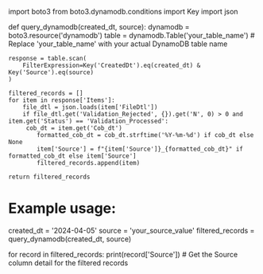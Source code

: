 import boto3
from boto3.dynamodb.conditions import Key
import json

def query_dynamodb(created_dt, source):
    dynamodb = boto3.resource('dynamodb')
    table = dynamodb.Table('your_table_name')  # Replace 'your_table_name' with your actual DynamoDB table name

    response = table.scan(
        FilterExpression=Key('CreatedDt').eq(created_dt) & Key('Source').eq(source)
    )

    filtered_records = []
    for item in response['Items']:
        file_dtl = json.loads(item['FileDtl'])
        if file_dtl.get('Validation_Rejected', {}).get('N', 0) > 0 and item.get('Status') == 'Validation_Processed':
         cob_dt = item.get('Cob_dt')
            formatted_cob_dt = cob_dt.strftime('%Y-%m-%d') if cob_dt else None
            item['Source'] = f"{item['Source']}_{formatted_cob_dt}" if formatted_cob_dt else item['Source']
            filtered_records.append(item)

    return filtered_records

# Example usage:
created_dt = '2024-04-05'
source = 'your_source_value'
filtered_records = query_dynamodb(created_dt, source)

for record in filtered_records:
    print(record['Source'])  # Get the Source column detail for the filtered records
